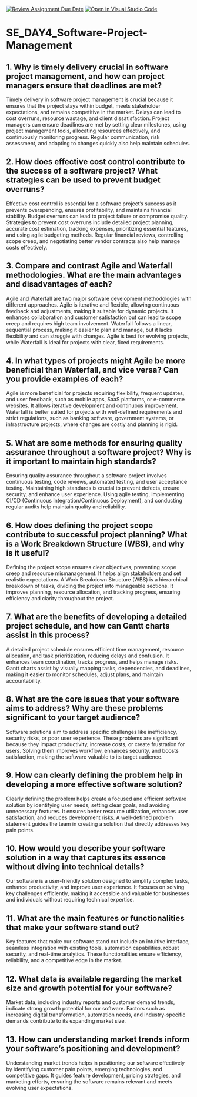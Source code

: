 [![Review Assignment Due Date](https://classroom.github.com/assets/deadline-readme-button-22041afd0340ce965d47ae6ef1cefeee28c7c493a6346c4f15d667ab976d596c.svg)](https://classroom.github.com/a/9pw6JKcu)
[![Open in Visual Studio Code](https://classroom.github.com/assets/open-in-vscode-2e0aaae1b6195c2367325f4f02e2d04e9abb55f0b24a779b69b11b9e10269abc.svg)](https://classroom.github.com/online_ide?assignment_repo_id=18706616&assignment_repo_type=AssignmentRepo)
# SE_DAY4_Software-Project-Management
## 1. Why is timely delivery crucial in software project management, and how can project managers ensure that deadlines are met?
Timely delivery in software project management is crucial because it ensures that the project stays within budget, meets stakeholder expectations, and remains competitive in the market. Delays can lead to cost overruns, resource wastage, and client dissatisfaction. Project managers can ensure deadlines are met by setting clear milestones, using project management tools, allocating resources effectively, and continuously monitoring progress. Regular communication, risk assessment, and adapting to changes quickly also help maintain schedules.


## 2. How does effective cost control contribute to the success of a software project? What strategies can be used to prevent budget overruns?
Effective cost control is essential for a software project’s success as it prevents overspending, ensures profitability, and maintains financial stability. Budget overruns can lead to project failure or compromise quality. Strategies to prevent cost overruns include detailed project planning, accurate cost estimation, tracking expenses, prioritizing essential features, and using agile budgeting methods. Regular financial reviews, controlling scope creep, and negotiating better vendor contracts also help manage costs effectively.


## 3. Compare and contrast Agile and Waterfall methodologies. What are the main advantages and disadvantages of each?
Agile and Waterfall are two major software development methodologies with different approaches. Agile is iterative and flexible, allowing continuous feedback and adjustments, making it suitable for dynamic projects. It enhances collaboration and customer satisfaction but can lead to scope creep and requires high team involvement. Waterfall follows a linear, sequential process, making it easier to plan and manage, but it lacks flexibility and can struggle with changes. Agile is best for evolving projects, while Waterfall is ideal for projects with clear, fixed requirements.


## 4. In what types of projects might Agile be more beneficial than Waterfall, and vice versa? Can you provide examples of each?
Agile is more beneficial for projects requiring flexibility, frequent updates, and user feedback, such as mobile apps, SaaS platforms, or e-commerce websites. It allows iterative development and continuous improvement. Waterfall is better suited for projects with well-defined requirements and strict regulations, such as banking software, government systems, or infrastructure projects, where changes are costly and planning is rigid.


## 5. What are some methods for ensuring quality assurance throughout a software project? Why is it important to maintain high standards?
Ensuring quality assurance throughout a software project involves continuous testing, code reviews, automated testing, and user acceptance testing. Maintaining high standards is crucial to prevent defects, ensure security, and enhance user experience. Using agile testing, implementing CI/CD (Continuous Integration/Continuous Deployment), and conducting regular audits help maintain quality and reliability.


## 6. How does defining the project scope contribute to successful project planning? What is a Work Breakdown Structure (WBS), and why is it useful?
Defining the project scope ensures clear objectives, preventing scope creep and resource mismanagement. It helps align stakeholders and set realistic expectations. A Work Breakdown Structure (WBS) is a hierarchical breakdown of tasks, dividing the project into manageable sections. It improves planning, resource allocation, and tracking progress, ensuring efficiency and clarity throughout the project.


## 7. What are the benefits of developing a detailed project schedule, and how can Gantt charts assist in this process?
A detailed project schedule ensures efficient time management, resource allocation, and task prioritization, reducing delays and confusion. It enhances team coordination, tracks progress, and helps manage risks. Gantt charts assist by visually mapping tasks, dependencies, and deadlines, making it easier to monitor schedules, adjust plans, and maintain accountability.

## 8. What are the core issues that your software aims to address? Why are these problems significant to your target audience?
Software solutions aim to address specific challenges like inefficiency, security risks, or poor user experience. These problems are significant because they impact productivity, increase costs, or create frustration for users. Solving them improves workflow, enhances security, and boosts satisfaction, making the software valuable to its target audience.


## 9. How can clearly defining the problem help in developing a more effective software solution?
Clearly defining the problem helps create a focused and efficient software solution by identifying user needs, setting clear goals, and avoiding unnecessary features. It ensures better resource utilization, enhances user satisfaction, and reduces development risks. A well-defined problem statement guides the team in creating a solution that directly addresses key pain points.


## 10. How would you describe your software solution in a way that captures its essence without diving into technical details?
Our software is a user-friendly solution designed to simplify complex tasks, enhance productivity, and improve user experience. It focuses on solving key challenges efficiently, making it accessible and valuable for businesses and individuals without requiring technical expertise.


## 11. What are the main features or functionalities that make your software stand out?
Key features that make our software stand out include an intuitive interface, seamless integration with existing tools, automation capabilities, robust security, and real-time analytics. These functionalities ensure efficiency, reliability, and a competitive edge in the market.

## 12. What data is available regarding the market size and growth potential for your software?
Market data, including industry reports and customer demand trends, indicate strong growth potential for our software. Factors such as increasing digital transformation, automation needs, and industry-specific demands contribute to its expanding market size.

## 13. How can understanding market trends inform your software’s positioning and development?
Understanding market trends helps in positioning our software effectively by identifying customer pain points, emerging technologies, and competitive gaps. It guides feature development, pricing strategies, and marketing efforts, ensuring the software remains relevant and meets evolving user expectations.
